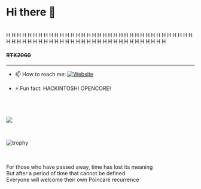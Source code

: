 # Hi there 👋
<br>
H H H H H H H H H H H H H H H H H H H H H H H H H H H H H H H H H H H H H H H H H H H H H H H H H H H H H H H H H H H H H H H H H
<br>

#### <del>RTX2060</del>



------------------



<!--
**jerry-bit/jerry-bit** is a ✨ _special_ ✨ repository because its `README.md` (this file) appears on your GitHub profile.

Here are some ideas to get you started:-->

<!--- 🔭 I’m currently working on designing a compressed garbage bin ...
- 🌱 I’m currently learning machine design ...
 - 👯 I’m looking to collaborate on ... 
- 🤔 I’m looking for help with mathematics ...
- 💬 Ask me about hackintosh ...-->
- 📫 How to reach me: <a href="https://a.iridescent-lrj.xyz/" target="_blank"><img alt="Website" src="https://img.shields.io/website?up_color=brightgreen&up_message=Jerry%20L.%27s%20Homepage&url=https://a.iridescent-lrj.xyz"></a>
<!-- - 😄 Pronouns:  -->
- ⚡ Fun fact: HACKINTOSH! OPENCORE!

<br>

<!---
![](https://github-readme-stats.vercel.app/api/top-langs/?username=jerry-bit&theme=dark&layout=compact)
-->

<br>

![](https://github-readme-stats.vercel.app/api?username=jerry-bit&show_icons=true&theme=dark&count_private=true)

<br>

![trophy](https://github-profile-trophy.vercel.app/?username=jerry-bit&theme=onedark)




<!--![](https://github-readme-stats.vercel.app/api/top-langs/?username=jerry-bit&theme=dark&layout=compact)

![](https://github-readme-stats.vercel.app/api?username=jerry-bit&show_icons=true&theme=dark&count_private=true)
-->


<br>
<!-- 時間が経ち、あなたはどれほど残酷ですか -->
<br>
For those who have passed away, time has lost its meaning
<br>
But after a period of time that cannot be defined
<br>
Everyone will welcome their own Poincaré recurrence
<br>

<br>
